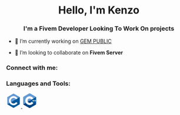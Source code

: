 <h1 align="center">Hello, I'm Kenzo</h1>
<h3 align="center">I'm a Fivem Developer Looking To Work On projects</h3>

- 🔭 I’m currently working on [GEM PUBLIC](https://discord.gg/gem5m)

- 👯 I’m looking to collaborate on **Fivem Server**

<h3 align="left">Connect with me:</h3>
<p align="left">
</p>

<h3 align="left">Languages and Tools:</h3>
<p align="left"> <a href="https://www.cprogramming.com/" target="_blank" rel="noreferrer"> <img src="https://raw.githubusercontent.com/devicons/devicon/master/icons/c/c-original.svg" alt="c" width="40" height="40"/> </a> <a href="https://www.w3schools.com/cpp/" target="_blank" rel="noreferrer"> <img src="https://raw.githubusercontent.com/devicons/devicon/master/icons/cplusplus/cplusplus-original.svg" alt="cplusplus" width="40" height="40"/> </a> </p>
